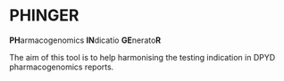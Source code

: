# PHINGER
<b>PH</b>armacogenomics <b>IN</b>dicatio <b>GE</b>nerato<b>R</b>

The aim of this tool is to help harmonising the testing indication in DPYD pharmacogenomics reports.

